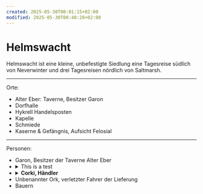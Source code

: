 ```yaml
---
created: 2025-05-30T00:01:15+02:00
modified: 2025-05-30T00:48:28+02:00
---
```


# Helmswacht

Helmswacht ist eine kleine, unbefestigte Siedlung eine Tagesreise südlich von Neverwinter und drei Tagesreisen nördlich von Saltmarsh.

* * *

Orte:
- Alter Eber: Taverne, Besitzer Garon
- Dorfhalle
- Hykrell Handelsposten
- Kapelle
- Schmiede
- Kaserne & Gefängnis, Aufsicht Felosial

* * *

Personen:
- Garon, Besitzer der Taverne Alter Eber
- <details><summary>This is a test</summary>THis is an extended Test.</details>
- <details><summary><strong>Corki, Händler</strong></summary>Sollte die Lieferung erhalten, deren Fahrer wir in Session 5 aus einer Lavine gerettet haben.</details>
- Unbenannter Ork, verletzter Fahrer der Lieferung
- Bauern
